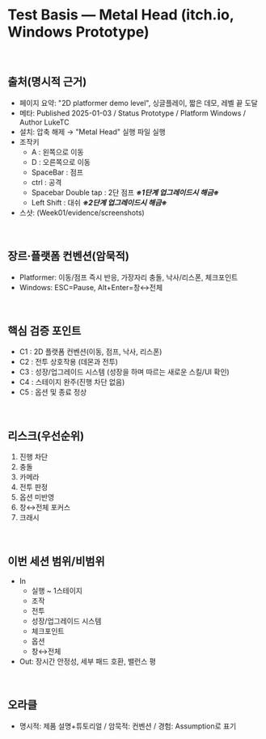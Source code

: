 # Test Basis — Metal Head (itch.io, Windows Prototype)

<br>

## 출처(명시적 근거)
- 페이지 요약: "2D platformer demo level", 싱글플레이, 짧은 데모, 레벨 끝 도달
- 메타: Published 2025-01-03 / Status Prototype / Platform Windows / Author LukeTC
- 설치: 압축 해제 → "Metal Head" 실행 파일 실행
- 조작키
  - A : 왼쪽으로 이동
  - D : 오른쪽으로 이동
  - SpaceBar : 점프
  - ctrl : 공격
  - Spacebar Double tap : 2단 점프 **_※1단계 업그레이드시 해금※_**
  - Left Shift : 대쉬 **_※2단계 업그레이드시 해금※_**
- 스샷: (Week01/evidence/screenshots)

<br>

## 장르·플랫폼 컨벤션(암묵적)
- Platformer: 이동/점프 즉시 반응, 가장자리 충돌, 낙사/리스폰, 체크포인트
- Windows: ESC=Pause, Alt+Enter=창↔전체

<br>

## 핵심 검증 포인트
- C1 : 2D 플랫폼 컨벤션(이동, 점프, 낙사, 리스폰)
- C2 : 전투 상호작용 (데몬과 전투)
- C3 : 성장/업그레이드 시스템 (성장을 하며 따르는 새로운 스킬/UI 확인)
- C4 : 스테이지 완주(진행 차단 없음)
- C5 : 옵션 및 종료 정상

<br>

## 리스크(우선순위)
1) 진행 차단
2) 충돌
3) 카메라
4) 전투 판정
5) 옵션 미반영
6) 창↔전체 포커스
7) 크래시

<br>

## 이번 세션 범위/비범위
- In
  - 실행 ~ 1스테이지
  - 조작
  - 전투
  - 성장/업그레이드 시스템
  - 체크포인트
  - 옵션
  - 창↔전체
- Out: 장시간 안정성, 세부 패드 호환, 밸런스 평

<br>

## 오라클
- 명시적: 제품 설명+튜토리얼 / 암묵적: 컨벤션 / 경험: Assumption로 표기

